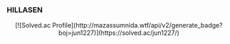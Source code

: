 ### HILLASEN


<div align="center">
[![Solved.ac Profile](http://mazassumnida.wtf/api/v2/generate_badge?boj=jun1227)](https://solved.ac/jun1227/)
</div>


